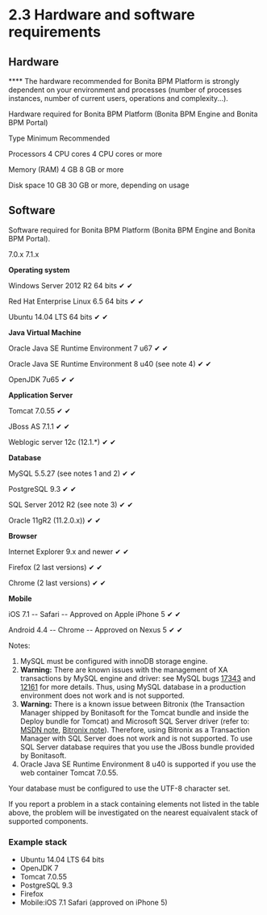 # 2.3 Hardware and software requirements

## Hardware




**** The hardware recommended for Bonita BPM Platform is strongly dependent on your environment and
processes (number of processes instances, number of current users, operations and complexity...).


Hardware required for Bonita BPM Platform (Bonita BPM Engine and Bonita BPM Portal)

Type
Minimum
Recommended

Processors
4 CPU cores
4 CPU cores or more

Memory (RAM)
4 GB
8 GB or more

Disk space
10 GB
30 GB or more, depending on usage

## Software


Software required for Bonita BPM Platform (Bonita BPM Engine and Bonita BPM Portal).



7.0.x
7.1.x

**Operating system**




Windows Server 2012 R2 64 bits
✔
✔


Red Hat Enterprise Linux 6.5 64 bits
✔
✔


Ubuntu 14.04 LTS 64 bits
✔
✔

**Java Virtual Machine**




Oracle Java SE Runtime Environment 7 u67
✔
✔


Oracle Java SE Runtime Environment 8 u40 (see note 4)
✔
✔


OpenJDK 7u65
✔
✔

**Application Server**




Tomcat 7.0.55
✔
✔


JBoss AS 7.1.1 
✔
✔


Weblogic server 12c (12.1.\*) 
✔
✔

**Database**




MySQL 5.5.27 (see notes 1 and 2)
✔
✔


PostgreSQL 9.3 
✔
✔


SQL Server 2012 R2 (see note 3)
✔
✔


Oracle 11gR2 (11.2.0.x))
✔
✔

**Browser**




Internet Explorer 9.x and newer
✔
✔


Firefox (2 last versions)
✔
✔


Chrome (2 last versions)
✔
✔

**Mobile**




iOS 7.1 -- Safari -- Approved on Apple iPhone 5
✔
✔


Android 4.4 -- Chrome -- Approved on Nexus 5
✔
✔



Notes:

1. MySQL must be configured with innoDB storage engine. 
2. **Warning:** There are known issues with the management of XA transactions by MySQL engine and driver: see MySQL bugs [17343](http://bugs.mysql.com/bug.php?id=17343) and [12161](http://bugs.mysql.com/bug.php?id=12161) for more details.
Thus, using MySQL database in a production environment does not work and is not supported.
3. **Warning:** There is a known issue between Bitronix (the Transaction Manager shipped by Bonitasoft for the Tomcat bundle and inside the Deploy bundle for Tomcat) and Microsoft SQL Server driver
(refer to: [MSDN note](http://msdn.microsoft.com/en-us/library/aa342335.aspx), [Bitronix note](http://bitronix-transaction-manager.10986.n7.nabble.com/Failed-to-recover-SQL-Server-Restart-td148.html)).
Therefore, using Bitronix as a Transaction Manager with SQL Server does not work and is not supported. To use SQL Server database requires that you use the JBoss bundle provided by Bonitasoft.
4. Oracle Java SE Runtime Environment 8 u40 is supported if you use the web container Tomcat 7.0.55\.

Your database must be configured to use the UTF-8 character set.


If you report a problem in a stack containing elements not listed in the table above, the problem will be investigated on the nearest equaivalent stack of supported components.



### Example stack


* Ubuntu 14.04 LTS 64 bits
* OpenJDK 7
* Tomcat 7.0.55
* PostgreSQL 9.3
* Firefox
* Mobile:iOS 7.1 Safari (approved on iPhone 5)